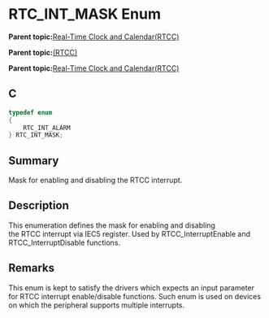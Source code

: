 # RTC\_INT\_MASK Enum

**Parent topic:**[Real-Time Clock and Calendar\(RTCC\)](GUID-B5E44A99-95D2-4582-B651-D06671D5F8D8.md)

**Parent topic:**[\(RTCC\)](GUID-2CD86BA1-3631-4EAD-91D1-C1C3C26A895C.md)

**Parent topic:**[Real-Time Clock and Calendar\(RTCC\)](GUID-A833F419-C31F-45F9-A851-9E23B8B6854A.md)

## C

```c
typedef enum
{
    RTC_INT_ALARM
} RTC_INT_MASK;

```

## Summary

Mask for enabling and disabling the RTCC interrupt.

## Description

This enumeration defines the mask for enabling and disabling<br />the RTCC interrupt via IEC5 register. Used by RTCC\_InterruptEnable and<br />RTCC\_InterruptDisable functions.

## Remarks

This enum is kept to satisfy the drivers which expects an input parameter for RTCC interrupt enable/disable functions. Such enum is used on devices on which the peripheral supports multiple interrupts.

